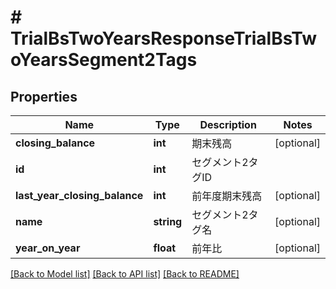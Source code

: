 # # TrialBsTwoYearsResponseTrialBsTwoYearsSegment2Tags

## Properties

Name | Type | Description | Notes
------------ | ------------- | ------------- | -------------
**closing_balance** | **int** | 期末残高 | [optional]
**id** | **int** | セグメント2タグID |
**last_year_closing_balance** | **int** | 前年度期末残高 | [optional]
**name** | **string** | セグメント2タグ名 | [optional]
**year_on_year** | **float** | 前年比 | [optional]

[[Back to Model list]](../../README.md#models) [[Back to API list]](../../README.md#endpoints) [[Back to README]](../../README.md)
